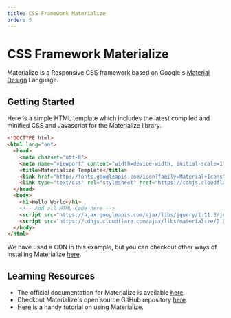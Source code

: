 ```yaml
---
title: CSS Framework Materialize
order: 5
---
```

# CSS Framework Materialize

Materialize is a Responsive CSS framework based on Google's [Material Design](https://design.google.com/spec/) Language.

## Getting Started

Here is a simple HTML template which includes the latest compiled and minified CSS and Javascript for the Materialize library.

```html
<!DOCTYPE html>
<html lang="en">
  <head>
    <meta charset="utf-8">
    <meta name="viewport" content="width=device-width, initial-scale=1">
    <title>Materialize Template</title>
    <link href="http://fonts.googleapis.com/icon?family=Material+Icons" rel="stylesheet">
    <link type="text/css" rel="stylesheet" href="https://cdnjs.cloudflare.com/ajax/libs/materialize/0.97.6/css/materialize.min.css" media="screen,projection"/>
  </head>
  <body>
    <h1>Hello World</h1>
    <!-- Add all HTML Code here -->
    <script src="https://ajax.googleapis.com/ajax/libs/jquery/1.11.3/jquery.min.js"></script>
    <script src="https://cdnjs.cloudflare.com/ajax/libs/materialize/0.97.6/js/materialize.min.js"></script>
  </body>
</html>
```

We have used a CDN in this example, but you can checkout other ways of installing Materialize [here](http://materializecss.com/getting-started).

## Learning Resources

- The official documentation for Materialize is available [here](https://materializecss.com/).
- Checkout Materialize's open source GitHub repository [here](https://github.com/Dogfalo/materialize).
- [Here](https://scotch.io/tutorials/make-material-design-websites-with-the-materialize-css-framework) is a handy tutorial on using Materialize.
